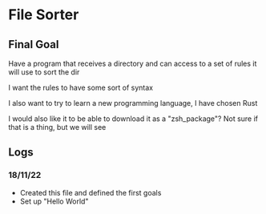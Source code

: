 # File Sorter

## Final Goal

Have a program that receives a directory and can access to a set of rules it will use to sort the dir

I want the rules to have some sort of syntax

I also want to try to learn a new programming language, I have chosen Rust

I would also like it to be able to download it as a "zsh_package"? Not sure if that is a thing, but we will see

## Logs

### 18/11/22

- Created this file and defined the first goals
- Set up "Hello World"
